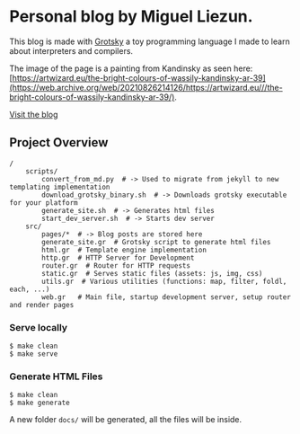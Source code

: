 # Personal blog by Miguel Liezun.

This blog is made with [Grotsky](https://github.com/mliezun/grotsky) a toy programming language I made to learn about interpreters and compilers.

The image of the page is a painting from Kandinsky as seen here: [https://artwizard.eu/the-bright-colours-of-wassily-kandinsky-ar-39](https://web.archive.org/web/20210826214126/https://artwizard.eu///the-bright-colours-of-wassily-kandinsky-ar-39/).

[Visit the blog](https://mliezun.github.io)


## Project Overview

```
/
    scripts/
        convert_from_md.py  # -> Used to migrate from jekyll to new templating implementation
        download_grotsky_binary.sh  # -> Downloads grotsky executable for your platform
        generate_site.sh  # -> Generates html files
        start_dev_server.sh  # -> Starts dev server
    src/
        pages/*  # -> Blog posts are stored here
        generate_site.gr  # Grotsky script to generate html files
        html.gr  # Template engine implementation
        http.gr  # HTTP Server for Development
        router.gr  # Router for HTTP requests
        static.gr  # Serves static files (assets: js, img, css)
        utils.gr  # Various utilities (functions: map, filter, foldl, each, ...)
        web.gr   # Main file, startup development server, setup router and render pages
```

### Serve locally

```
$ make clean
$ make serve
```

### Generate HTML Files

```
$ make clean
$ make generate
```

A new folder `docs/` will be generated, all the files will be inside.
